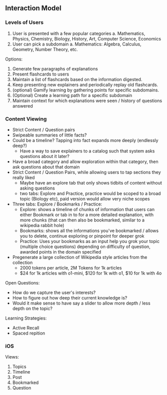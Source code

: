 ## Interaction Model


### Levels of Users
1. User is presented with a few popular categories
    a. Mathematics, Physics, Chemistry, Biology, History, Art, Computer Science, Economics
2. User can pick a subdomain
    a. Mathematics: Algebra, Calculus, Geometry, Number Theory, etc.

Options:
1. Generate few paragraphs of explanations
2. Present flashcards to users
3. Maintain a list of flashcards based on the information digested.
4. Keep presenting new explainers and periodically replay old flashcards.
5. (optional) Gamify learning by gathering points for specific subdomains.
6. (Optional) Create a learning path for a specific subdomain
7. Maintain context for which explanations were seen / history of questions answered

### Content Viewing
- Strict Content / Question pairs
- Swipeable summaries of little facts?
- Could be a timeline? Tapping into fact expands more deeply (endlessly deep?)
  - Have a way to save explainers to a catalog such that system asks questions about it later?
- Have a broad category and allow exploration within that category, then ask questions about that domain
- Strict Content / Question Pairs, while allowing users to tap sections they really liked
  - Maybe have an explore tab that only shows tidbits of content without asking questions
  - two tabs: Explore and Practice, practice would be scoped to a broad topic (Biology etc), paid version would allow very niche scopes 
- Three tabs: Explore / Bookmarks / Practice:
  - Explore: shows a timeline of chunks of information that users can either Bookmark or tab in to for a more detailed explanation, with more chunks (that can then also be bookmarked, similar to a wikipedia rabbit hole)
  - Bookmarks: shows all the informations you've bookmarked / allows you to delete, continue exploring or pinpoint for deeper grok
  - Practice: Uses your bookmarks as an input help you grok your topic (multiple choice questions) depending on difficulty of question, awarded points in the domain specified 
- Pregenerate a large collection of Wikipedia style articles from the collection
  - 2000 tokens per article, 2M Tokens for 1k articles
  - $24 for 1k articles with o1-mini, $120 for 1k with o1, $10 for 1k with 4o 

Open Questions:
- How do we capture the user's interests?
- How to figure out how deep their current knowledge is? 
- Would it make sense to have say a slider to allow more depth / less depth on the topic? 

Learning Strategies:
- Active Recall
- Spaced repition

### iOS
Views:
1. Topics
2. Timeline
3. Post
4. Bookmarked
5. Question